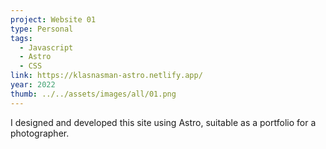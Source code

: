 ```yaml
---
project: Website 01
type: Personal
tags:
  - Javascript
  - Astro
  - CSS
link: https://klasnasman-astro.netlify.app/
year: 2022
thumb: ../../assets/images/all/01.png
---
```


I designed and developed this site using Astro, suitable as a portfolio for a photographer.
